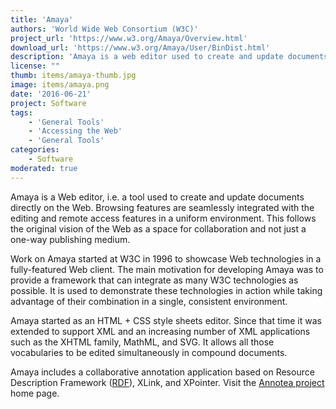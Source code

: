 ```yaml
---
title: 'Amaya'
authors: 'World Wide Web Consortium (W3C)'
project_url: 'https://www.w3.org/Amaya/Overview.html'
download_url: 'https://www.w3.org/Amaya/User/BinDist.html'
description: 'Amaya is a web editor used to create and update documents directly on the Web.'
license: ""
thumb: items/amaya-thumb.jpg
image: items/amaya.png
date: '2016-06-21'
project: Software
tags:
    - 'General Tools'
    - 'Accessing the Web'
    - 'General Tools'
categories:
    - Software
moderated: true
---
```


Amaya is a Web editor, i.e. a tool used to create and update documents directly on the Web. Browsing features are seamlessly integrated with the editing and remote access features in a uniform environment. This follows the original vision of the Web as a space for collaboration and not just a one-way publishing medium.

Work on Amaya started at W3C in 1996 to showcase Web technologies in a fully-featured Web client. The main motivation for developing Amaya was to provide a framework that can integrate as many W3C technologies as possible. It is used to demonstrate these technologies in action while taking advantage of their combination in a single, consistent environment.

Amaya started as an HTML + CSS style sheets editor. Since that time it was extended to support XML and an increasing number of XML applications such as the XHTML family, MathML, and SVG. It allows all those vocabularies to be edited simultaneously in compound documents.

Amaya includes a collaborative annotation application based on Resource Description Framework (<a href="" rdf="">RDF</a>), XLink, and XPointer. Visit the <a href="">Annotea project</a> home page.
